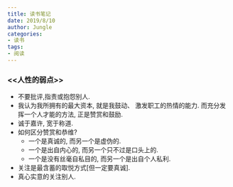 ```yaml
---
title: 读书笔记
date: 2019/8/10
author: Jungle
categories:
- 读书
tags:
- 阅读
---
```

### <<人性的弱点>>
- 不要批评,指责或抱怨别人.
- 我认为我所拥有的最大资本, 就是我鼓动、 激发职工的热情的能力. 而充分发挥一个人才能的方法, 正是赞赏和鼓励.
- 诚于嘉许, 宽于称道.
- 如何区分赞赏和恭维?
	- 一个是真诚的, 而另一个是虚伪的.
	- 一个是出自内心的, 而另一个只不过是口头上的.
	- 一个是没有丝毫自私目的, 而另一个是出自个人私利.
- 关注是最含蓄的取悦方式[但一定要真诚].
- 真心实意的关注别人.